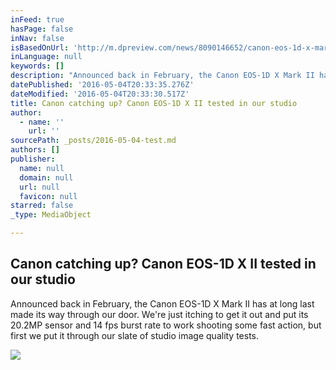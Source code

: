 ```yaml
---
inFeed: true
hasPage: false
inNav: false
isBasedOnUrl: 'http://m.dpreview.com/news/8090146652/canon-eos-1d-x-mark-ii-studio-tests'
inLanguage: null
keywords: []
description: "Announced back in February, the Canon EOS-1D X Mark II has at long last made its way through our door. We're just itching to get it out and put its 20.2MP sensor and 14 fps burst rate to work shooting some fast action, but first we put it through our slate of studio image quality tests."
datePublished: '2016-05-04T20:33:35.276Z'
dateModified: '2016-05-04T20:33:30.517Z'
title: Canon catching up? Canon EOS-1D X II tested in our studio
author:
  - name: ''
    url: ''
sourcePath: _posts/2016-05-04-test.md
authors: []
publisher:
  name: null
  domain: null
  url: null
  favicon: null
starred: false
_type: MediaObject

---
```

<article style=""><h1>Canon catching up? Canon EOS-1D X II tested in our studio</h1><p>Announced back in February, the Canon EOS-1D X Mark II has at long last made its way through our door. We're just itching to get it out and put its 20.2MP sensor and 14 fps burst rate to work shooting some fast action, but first we put it through our slate of studio image quality tests.</p><img src="https://s3-us-west-2.amazonaws.com/the-grid-img/p/f0847b5bd6a6a04f61fb3e3fdf79fcce6089c96a.png" /></article>